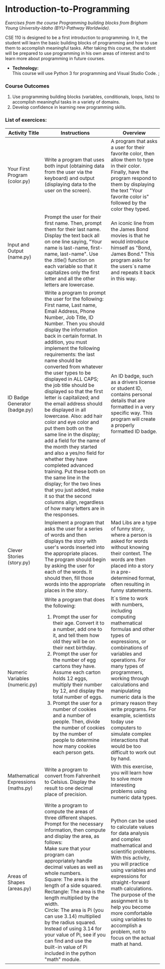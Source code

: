 # Introduction-to-Programming
*Exercises from the course Programming building blocks from Brigham Young University-Idaho (BYU-Pathway Worldwide).*

CSE 110 is designed to be a first introduction to programming. In it, the student will learn the basic building blocks of programming and how to use them to accomplish meaningful tasks. After taking this course, the student will be prepared to use programming in his own areas of interest and to learn more about programming in future courses.

- **Technology:**<br>
This course will use Python 3 for programming and Visual Studio Code.
;
### Course Outcomes
<ol>
  <li>Use programming building blocks (variables, conditionals, loops, lists) to accomplish meaningful tasks in a variety of domains.</li>
  <li>Develop confidence in learning new programming skills.</li>
</ol>

### List of exercices:

<table>
<thead>
<tr>
<th>Activity Title</th>
<th>Instructions</th>
<th>Overview</th>
</tr>
</thead>
<tbody>
<tr>
<td>Your First Program (color.py)</td>
<td>Write a program that uses both input (obtaining data from the user via the keyboard) and output (displaying data to the user on the screen).</td>
<td>A program that asks a user for their favorite color, then allow them to type in their color. Finally, have the program respond to them by displaying the text "Your favorite color is" followed by the color they typed.</td>
</tr>
<tr>
<td>Input and Output (name.py)</td>
<td>Prompt the user for their first name. Then, prompt them for their last name. Display the text back all on one line saying, "Your name is last-name, first-name, last-name". Use the .title() function on each variable so that it capitalizes only the first letter and all the other letters are lowercase.</td>
<td>An iconic line from the James Bond movies is that he would introduce himself as "Bond, James Bond." This program asks for the users´s name and repeats it back in this way.</td>
</tr>
<tr>
<td>ID Badge Generator (badge.py)</td>
<td>Write a program to prompt the user for the following: First name, Last name, Email Address, Phone Number, Job Title, ID Number. Then you should display the information back in certain format. In addition, you must implement the following requirements: the last name should be converted from whatever the user types to be displayed in ALL CAPS; the job title should be displayed so that the first letter is capitalized; and the email address should be displayed in all lowercase.
Also: add hair color and eye color and put them both on the same line in the display; add a field for the name of the month they started and also a yes/no field for whether they have completed advanced training. Put these both on the same line in the display; for the two lines that you just added, make it so that the second columns align, regardless of how many letters are in the responses.</td>
<td>An ID badge, such as a drivers license or student ID, contains personal details that are formatted in a very specific way. This program will create a properly formatted ID badge.</td>
</tr>
<tr>
<td>Clever Stories (story.py)</td>
<td>Implement a program that asks the user for a series of words and then displays the story with   user's words inserted into the appropriate places. The program should begin by asking the user for each of the words. It should then, fill those words into the appropriate places in the story.</td>
<td>Mad Libs are a type of funny story, where a person is asked for words without knowing their context. The words are then placed into a story in a pre-determined format, often resulting in funny statements.</td>
</tr>
<tr>
<td>Numeric Variables (numeric.py)</td>
<td>Write a program that does the following:
<ol>
<li>Prompt the user for their age. Convert it to a number, add one to it, and tell them how old they will be on their next birthday.</li>
<li>Prompt the user for the number of egg cartons they have. Assume each carton holds 12 eggs, multiply their number by 12, and display the total number of eggs.</li>
<li>Prompt the user for a number of cookies and a number of people. Then, divide the number of cookies by the number of people to determine how many cookies each person gets.</li>
</ol>
</td>
<td>It´s time to work with numbers, including computing mathematical formulas and other types of expressions, or combinations of variables and operations. For many types of programmers, working through calculations and manipulating numeric data is the primary reason they write programs. For example, scientists today use computers to simulate complex interactions that would be too difficult to work out by hand.
</td>
</tr>  
<tr>
<td>Mathematical Expressions (maths.py)</td>
<td>Write a program to convert from Fahrenheit to Celsius. Display the result to one decimal place of precision.</td>
<td>With this exercise, you will learn how to solve more interesting problems using numeric data types.</td>
</tr>
<tr>
<td>Areas of Shapes (areas.py)</td>
<td>Write a program to compute the areas of three different shapes. Prompt for the necessary information, then compute and display the area, as follows:<br>
Make sure that your program can appropriately handle decimal values as well as whole numbers.<br>
Square: The area is the length of a side squared.<br>
Rectangle: The area is the length multiplied by the width.<br>
Circle: The area is Pi (you can use 3.14) multiplied by the radius squared.<br>
Instead of using 3.14 for your value of Pi, see if you can find and use the built-in value of Pi included in the python "math" module.</td>
<td>Python can be used to calculate values for data analysis and complex mathematical and scientific problems. With this activity, you will practice using variables and expressions for straight-forward math calculations. The purpose of the assignment is to help you become more comfortable using variables to accomplish a problem, not to focus on the actual math at hand.
</td>
</tr>  
</tbody>
</table>
